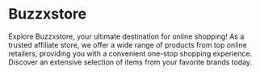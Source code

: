 # Buzzxstore

Explore Buzzxstore, your ultimate destination for online shopping! As a trusted affiliate store, we offer a wide range of products from top online retailers, providing you with a convenient one-stop shopping experience. Discover an extensive selection of items from your favorite brands today.
